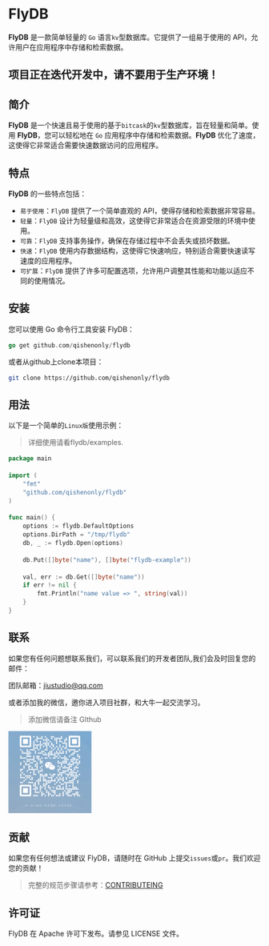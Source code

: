 # FlyDB

**FlyDB** 是一款简单轻量的 `Go` 语言`kv`型数据库。它提供了一组易于使用的 API，允许用户在应用程序中存储和检索数据。

## 项目正在迭代开发中，请不要用于生产环境！

## 简介

**FlyDB** 是一个快速且易于使用的基于`bitcask`的`kv`型数据库，旨在轻量和简单。使用 **FlyDB**，您可以轻松地在 `Go` 应用程序中存储和检索数据。**FlyDB** 优化了速度，这使得它非常适合需要快速数据访问的应用程序。

## 特点

**FlyDB** 的一些特点包括：

- `易于使用`：`FlyDB` 提供了一个简单直观的 API，使得存储和检索数据非常容易。
- `轻量`：`FlyDB` 设计为轻量级和高效，这使得它非常适合在资源受限的环境中使用。
- `可靠`：`FlyDB` 支持事务操作，确保在存储过程中不会丢失或损坏数据。
- `快速`：`FlyDB` 使用内存数据结构，这使得它快速响应，特别适合需要快速读写速度的应用程序。
- `可扩展`：`FlyDB` 提供了许多可配置选项，允许用户调整其性能和功能以适应不同的使用情况。

## 安装

您可以使用 Go 命令行工具安装 FlyDB：

```go
go get github.com/qishenonly/flydb
```

或者从github上clone本项目：

```bash
git clone https://github.com/qishenonly/flydb
```

## 用法

以下是一个简单的`Linux版`使用示例：

> 详细使用请看flydb/examples.

```go
package main

import (
	"fmt"
	"github.com/qishenonly/flydb"
)

func main() {
    options := flydb.DefaultOptions
	options.DirPath = "/tmp/flydb"
	db, _ := flydb.Open(options)

	db.Put([]byte("name"), []byte("flydb-example"))

	val, err := db.Get([]byte("name"))
	if err != nil {
		fmt.Println("name value => ", string(val))
	}
}
```

## 联系

如果您有任何问题想联系我们，可以联系我们的开发者团队,我们会及时回复您的邮件：

团队邮箱：jiustudio@qq.com

或者添加我的微信，邀你进入项目社群，和大牛一起交流学习。

> 添加微信请备注 GIthub

<img src="./assets/vx.png" alt="vx" style="width: 33%;"  />

## 贡献

如果您有任何想法或建议 FlyDB，请随时在 GitHub 上提交`issues`或`pr`。我们欢迎您的贡献！

> 完整的规范步骤请参考：[CONTRIBUTEING](https://github.com/qishenonly/flydb/blob/master/CONTRIBUTING.md)

## 许可证

FlyDB 在 Apache 许可下发布。请参见 LICENSE 文件。
